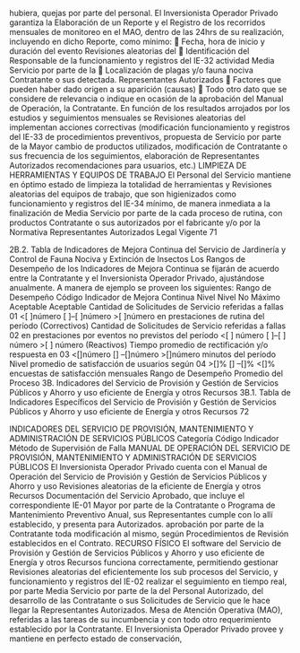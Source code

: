 hubiera, quejas por parte del personal.
El Inversionista Operador Privado garantiza la
Elaboración de un Reporte y el Registro de los
recorridos mensuales de monitoreo en el MAO,
dentro de las 24hrs de su realización, incluyendo
en dicho Reporte, como mínimo:
 Fecha, hora de inicio y duración del
evento Revisiones aleatorias del
 Identificación del Responsable de la funcionamiento y registros del
IE-32 actividad Media Servicio por parte de la
 Localización de plagas y/o fauna nociva Contratante o sus
detectada. Representantes Autorizados
 Factores que pueden haber dado origen
a su aparición (causas)
 Todo otro dato que se considere de
relevancia o indique en ocasión de la
aprobación del Manual de Operación, la
Contratante.
En función de los resultados arrojados por los
estudios y seguimientos mensuales se Revisiones aleatorias del
implementan acciones correctivas (modificación funcionamiento y registros del
IE-33 de procedimientos preventivos, propuesta de Servicio por parte de la
Mayor
cambio de productos utilizados, modificación de Contratante o sus
frecuencia de los seguimientos, elaboración de Representantes Autorizados
recomendaciones para usuarios, etc.)
LIMPIEZA DE HERRAMIENTAS Y EQUIPOS DE TRABAJO
El Personal del Servicio mantiene en óptimo
estado de limpieza la totalidad de herramientas y Revisiones aleatorias del
equipos de trabajo, que son higienizados como funcionamiento y registros del
IE-34 mínimo, de manera inmediata a la finalización de Media Servicio por parte de la
cada proceso de rutina, con productos Contratante o sus
autorizados por el fabricante y/o por la Normativa Representantes Autorizados
Legal Vigente
71

2B.2. Tabla de Indicadores de Mejora Continua del Servicio de Jardinería y Control de Fauna
Nociva y Extinción de Insectos
Los Rangos de Desempeño de los Indicadores de Mejora Continua se fijarán de acuerdo entre la
Contratante y el Inversionista Operador Privado, ajustándose anualmente.
A manera de ejemplo se proveen los siguientes:
Rango de Desempeño
Código Indicador de Mejora Continua
Nivel Nivel No
Máximo Aceptable Aceptable
Cantidad de Solicitudes de Servicio referidas a fallas
01 <[ ]número [ ]–[ ]número >[ ]número
en prestaciones de rutina del período (Correctivos)
Cantidad de Solicitudes de Servicio referidas a fallas
02 en prestaciones por eventos no previstos del período <[ ] número [ ]–[ ] número >[ ] número
(Reactivos)
Tiempo promedio de rectificación y/o respuesta en
03 <[]número [] –[]número >[]número
minutos del período
Nivel promedio de satisfacción de usuarios según
04 >[]% [] –[]% <[]%
encuestas de satisfacción mensuales
Rango de Desempeño Promedio del Proceso
3B. Indicadores del Servicio de Provisión y Gestión de Servicios Públicos y Ahorro y uso
eficiente de Energía y otros Recursos
3B.1. Tabla de Indicadores Específicos del Servicio de Provisión y Gestión de Servicios
Públicos y Ahorro y uso eficiente de Energía y otros Recursos
72

INDICADORES DEL SERVICIO DE PROVISIÓN, MANTENIMIENTO Y ADMINISTRACIÓN DE
SERVICIOS PÚBLICOS
Categoría
Código Indicador Método de Supervisión
de Falla
MANUAL DE OPERACIÓN DEL SERVICIO DE PROVISIÓN, MANTENIMIENTO Y ADMINISTRACIÓN
DE SERVICIOS PÚBLICOS
El Inversionista Operador Privado cuenta con el
Manual de Operación del Servicio de Provisión
y Gestión de Servicios Públicos y Ahorro y uso
Revisiones aleatorias de la
eficiente de Energía y otros Recursos
Documentación del Servicio
Aprobado, que incluye el correspondiente
IE-01 Mayor por parte de la Contratante o
Programa de Mantenimiento Preventivo Anual,
sus Representantes
cumple con lo allí establecido, y presenta para
Autorizados.
aprobación por parte de la Contratante toda
modificación al mismo, según Procedimientos
de Revisión establecidos en el Contrato.
RECURSO FÍSICO
El software del Servicio de Provisión y Gestión
de Servicios Públicos y Ahorro y uso eficiente
de Energía y otros Recursos funciona
correctamente, permitiendo gestionar Revisiones aleatorias del
eficientemente los sub procesos del Servicio, y funcionamiento y registros del
IE-02 realizar el seguimiento en tiempo real, por parte Media Servicio por parte de la
del Personal Autorizado, del desarrollo de las Contratante o sus
Solicitudes de Servicio que le hace llegar la Representantes Autorizados.
Mesa de Atención Operativa (MAO), referidas a
las tareas de su incumbencia y con todo otro
requerimiento establecido por la Contratante.
El Inversionista Operador Privado provee y
mantiene en perfecto estado de conservación,
